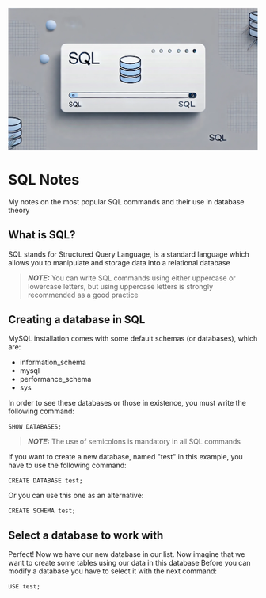 ![Header Image](img/header.png)
# SQL Notes
My notes on the most popular SQL commands and their use in database theory

## What is SQL?
SQL stands for Structured Query Language, is a standard language which allows you to manipulate and storage data into a relational database
> **_NOTE:_**  You can write SQL commands using either uppercase or lowercase letters, but using uppercase letters is strongly recommended as a good practice

## Creating a database in SQL
MySQL installation comes with some default schemas (or databases), which are:

* information_schema
* mysql
* performance_schema
* sys

In order to see these databases or those in existence, you must write the following command:
```
SHOW DATABASES;
```
> **_NOTE:_**  The use of semicolons is mandatory in all SQL commands

If you want to create a new database, named "test" in this example, you have to use the following command:
```
CREATE DATABASE test;
```
Or you can use this one as an alternative:
```
CREATE SCHEMA test;
```
## Select a database to work with
Perfect! Now we have our new database in our list.
Now imagine that we want to create some tables using our data in this database
Before you can modify a database you have to select it with the next command:
```
USE test;
```
